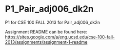 P1_Pair_adj006_dk2n
===================

P1 for CSE 100 FALL 2013 for Pair_adj006_dk2n

Assignment README can be found here: https://sites.google.com/a/eng.ucsd.edu/cse-100-fall-2013/assignments/assignment-1-readme

